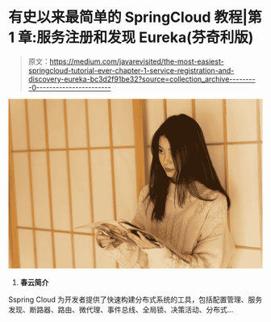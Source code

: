 # 有史以来最简单的 SpringCloud 教程|第 1 章:服务注册和发现 Eureka(芬奇利版)

> 原文：<https://medium.com/javarevisited/the-most-easiest-springcloud-tutorial-ever-chapter-1-service-registration-and-discovery-eureka-bc3d2f91be32?source=collection_archive---------0----------------------->

![](img/56b74b891eece1c8e4a85d59e4e846ed.png)

1.  **春云简介**

Sspring Cloud 为开发者提供了快速构建分布式系统的工具，包括配置管理、服务发现、断路器、路由、微代理、事件总线、全局锁、决策活动、分布式…